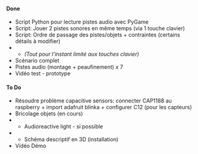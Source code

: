 #### Done

* Script Python pour lecture pistes audio avec PyGame 
* Script: Jouer 2 pistes sonores en même temps (via 1 touche clavier)
* Script: Ordre de passage des pistes/objets + contraintes (certains détails à modifier)
* - *(Tout pour l'instant limité aux touches clavier)*
* Scénario complet
* Pistes audio (montage + peaufinement) x 7
* Vidéo test - prototype

#### To Do

* Résoudre problème capacitive sensors: connecter CAP1188 au raspberry + import 
adafruit blinka + configurer C12 (pour les capteurs)
* Bricolage objets (en cours)
* - Audioreactive light - si possible
* - Schéma descriptif en 3D (installation)
* Vidéo Démo
